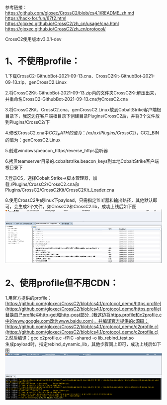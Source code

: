 参考链接：  
https://github.com/gloxec/CrossC2/blob/cs4.1/README_zh.md  
https://hack-for.fun/67f2.html  
https://gloxec.github.io/CrossC2/zh_cn/usage/cna.html  
https://gloxec.github.io/CrossC2/zh_cn/protocol/  

CrossC2使用版本v3.0.1-dev

# 1、不使用profile：
1.下载CrossC2-GithubBot-2021-09-13.cna、CrossC2Kit-GithubBot-2021-09-13.zip、genCrossC2.Linux  

2.将CrossC2Kit-GithubBot-2021-09-13.zip内的文件夹CrossC2Kit解压出来，并重命名CrossC2-GithubBot-2021-09-13.cna为CrossC2.cna  

3.将CrossC2Kit、CrossC2.cna、genCrossC2.Linux放到CobaltStrike客户端根目录下，我这边在客户端根目录下创建目录Plugins/CrossC2后，并将3个文件放到Plugins/CrossC2/下  

4.修改CrossC2.cna中$CC2_PATH的值为：/xx/xx/Plugins/CrossC2/，$CC2_BIN的值为：genCrossC2.Linux  

5.创建windows/beacon_https/reverse_https监听器  

6.拷贝teamserver目录的.cobaltstrike.beacon_keys到本地CobaltStrike客户端根目录下  

7.登录CS，选择Cobalt Strike->脚本管理器，加载./Plugins/CrossC2/CrossC2.cna和Plugins/CrossC2/CrossC2Kit/CrossC2Kit_Loader.cna  

8.使用CrossC2生成linux下payload，只需指定监听器和输出路径，其他默认即可，会生成2个文件，如CrossC2和CrossC2.lib，成功上线后如下图  
![image](./pic/1.png)  

# 2、使用profile但不用CDN：
1.用官方提供的profile：[https://github.com/gloxec/CrossC2/blob/cs4.1/protocol_demo/https.profile](https://github.com/gloxec/CrossC2/blob/cs4.1/protocol_demo/https.profile)替换自己profile中http-get和http-post部分（我这边将https.profile和c2profile.c中的www.google.com改为www.baidu.com），并编译官方提供的c源码：[https://github.com/gloxec/CrossC2/blob/cs4.1/protocol_demo/c2profile.c](https://github.com/gloxec/CrossC2/blob/cs4.1/protocol_demo/c2profile.c)  
2.然后编译：gcc c2profile.c -fPIC -shared -o lib_rebind_test.so  
生成payload时，指定rebind_dynamic_lib，其他步骤同上即可，成功上线后如下图  
![image](./pic/2.png)  
